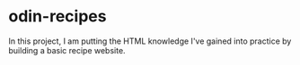 # odin-recipes
In this project, I am putting the HTML knowledge I've gained into practice by building a basic recipe website.
